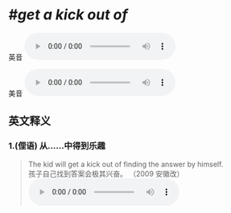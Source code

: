 # ***\#get a kick out of*** 
英音
<audio src="./media/get a kick out of1.aac" controls="controls"></audio>

美音
<audio src="./media/get a kick out of2.aac" controls="controls"></audio>



  

英文释义
---
### 1.**(俚语) 从……中得到乐趣**  

 > The kid will get a kick out of finding the answer by himself.  
 > 孩子自己找到答案会极其兴奋。  （2009 安徽改）  
<audio src="./media/kick-4.aac" controls="controls"></audio>


